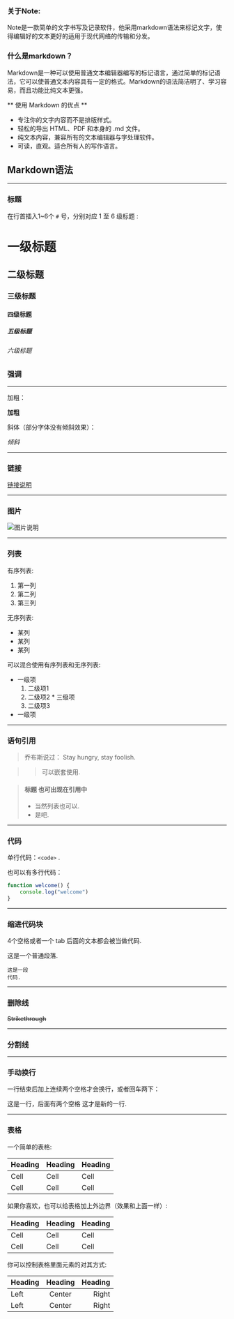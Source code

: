 ### 关于Note:    

Note是一款简单的文字书写及记录软件，他采用markdown语法来标记文字，使得编辑好的文本更好的适用于现代网络的传输和分发。    

### 什么是markdown？    

Markdown是一种可以使用普通文本编辑器编写的标记语言，通过简单的标记语法，它可以使普通文本内容具有一定的格式。Markdown的语法简洁明了、学习容易，而且功能比纯文本更强。    

** 使用 Markdown 的优点 **    

* 专注你的文字内容而不是排版样式。
* 轻松的导出 HTML、PDF 和本身的 .md 文件。
* 纯文本内容，兼容所有的文本编辑器与字处理软件。
* 可读，直观。适合所有人的写作语言。 

## Markdown语法

**********************

### 标题

在行首插入1~6个 `#` 号，分别对应 1 至 6 级标题 :

# 一级标题 

## 二级标题

### 三级标题 

#### 四级标题

##### 五级标题 

###### 六级标题

### 强调 ###

**********************

加粗：

**加粗** 

斜体（部分字体没有倾斜效果）：

*倾斜*

**********************

### 链接 

[链接说明](http://example.com/)

**********************

### 图片 

![图片说明](http://tt-note.oss-cn-beijing.aliyuncs.com/note.png?Expires=1451020838&OSSAccessKeyId=WV5gzcs4Z4yRNdaM&Signature=Iwwk6FjA9HAk5fMdoQLgHOWj2mo%3D)

**********************

### 列表 ###

有序列表:

1.  第一列
1.  第二列
1.  第三列

无序列表:

*  某列
*   某列
*   某列

可以混合使用有序列表和无序列表:

* 一级项
   1.  二级项1
   2.  二级项2
      * 三级项
   3.  二级项3
* 一级项

**********************

### 语句引用 ###

> 乔布斯说过：
> Stay hungry, stay foolish.

> > 可以嵌套使用.

> #### 标题 也可出现在引用中
>
> * 当然列表也可以.
> * 是吧.

**********************

### 代码 

单行代码：`<code>` .

也可以有多行代码：

```js 
function welcome() {
    console.log("welcome")
}
```

**********************

### 缩进代码块 ###

4个空格或者一个 tab 后面的文本都会被当做代码.

这是一个普通段落.

    这是一段
    代码.

**********************

### 删除线

~~Strikethrough~~

**********************

### 分割线 

**********************

### 手动换行

一行结束后加上连续两个空格才会换行，或者回车两下：

这是一行，后面有两个空格
这才是新的一行.

**********************

### 表格 ###

一个简单的表格:

Heading | Heading | Heading
------- | ------- | -------
Cell   |  Cell   |  Cell
Cell   |  Cell   |  Cell


如果你喜欢，也可以给表格加上外边界（效果和上面一样）:

| Heading | Heading | Heading |
| ------- | ------- | ------- |
|   Cell  |   Cell  |   Cell  |
|   Cell  |   Cell  |   Cell  |

你可以控制表格里面元素的对其方式:

Heading | Heading | Heading
:----- | :----: | ------:
Left   | Center | Right
Left   | Center | Right

<br/>
<br/>
<br/>